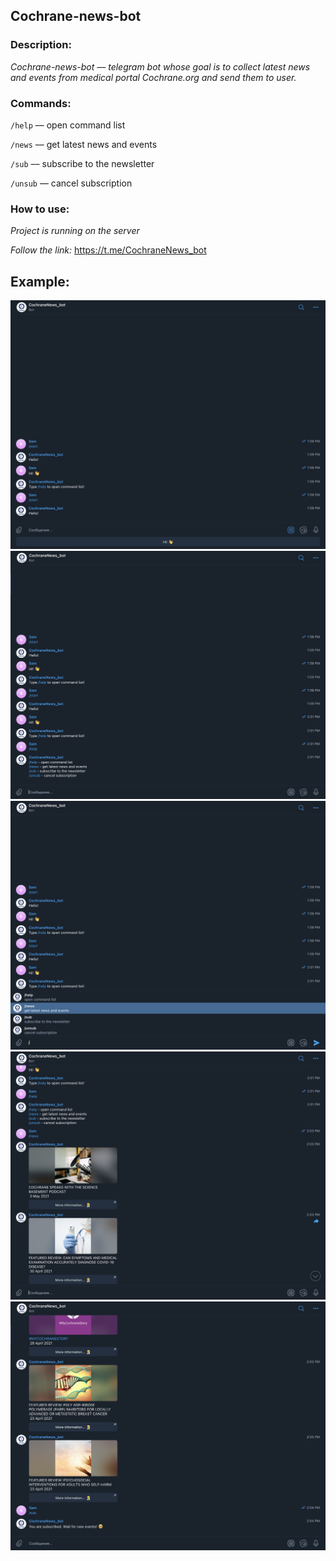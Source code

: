 ## **Cochrane-news-bot**

### **Description:**

*Cochrane-news-bot –– telegram bot whose goal is to collect latest news and events from medical portal Cochrane.org and send them to user.*

### **Commands:**

`/help` –– open command list

`/news` –– get latest news and events

`/sub` –– subscribe to the newsletter

`/unsub` –– cancel subscription

### **How to use:**

*Project is running on the server*

*Follow the link:* https://t.me/CochraneNews_bot

## **Example:**

![alt text](screenshots/screen1.png "Example-1")​
![alt text](screenshots/screen2.png "Example-2")​
![alt text](screenshots/screen3.png "Example-3")​
![alt text](screenshots/screen4.png "Example-4")​
![alt text](screenshots/screen5.png "Example-5")​
